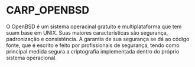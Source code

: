 # CARP_OPENBSD
O OpenBSD é um sistema operacinal gratuito e multiplataforma que tem suam base em UNIX. Suas maiores características são segurança, padronização e consistência. A garantia de sua segurança se dá ao código fonte, que é escrito e feito por profissionais de segurança, tendo como principal medida segura a criptografia implementada dentro do próprio sistema operacional. 
